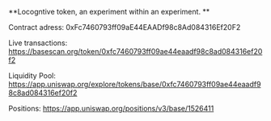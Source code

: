 **Locogntive token, an experiment within an experiment. **



Contract adress:
0xFc7460793ff09aE44EAADf98c8Ad084316Ef20F2

Live transactions:
https://basescan.org/token/0xfc7460793ff09ae44eaadf98c8ad084316ef20f2


Liquidity Pool:
https://app.uniswap.org/explore/tokens/base/0xfc7460793ff09ae44eaadf98c8ad084316ef20f2

Positions:
https://app.uniswap.org/positions/v3/base/1526411
